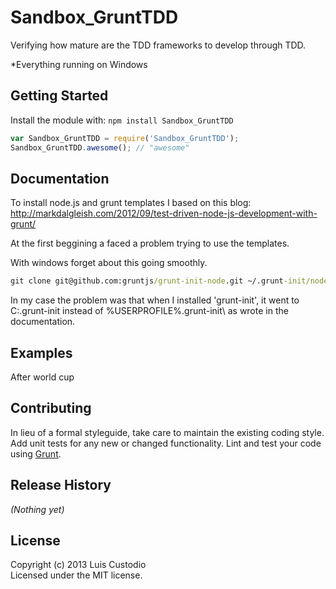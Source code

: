 # Sandbox_GruntTDD

Verifying how mature are the TDD frameworks to develop through TDD.

*Everything running on Windows

## Getting Started
Install the module with: `npm install Sandbox_GruntTDD`

```javascript
var Sandbox_GruntTDD = require('Sandbox_GruntTDD');
Sandbox_GruntTDD.awesome(); // "awesome"
```

## Documentation
To install node.js and grunt templates I based on this blog: http://markdalgleish.com/2012/09/test-driven-node-js-development-with-grunt/

At the first beggining a faced a problem trying to use the templates.

With windows forget about this going smoothly.
```cmd
git clone git@github.com:gruntjs/grunt-init-node.git ~/.grunt-init/node
```
In my case the problem was that when I installed 'grunt-init', it went to C:\.grunt-init instead of %USERPROFILE%\.grunt-init\ as wrote in the documentation.

## Examples
After world cup

## Contributing
In lieu of a formal styleguide, take care to maintain the existing coding style. Add unit tests for any new or changed functionality. Lint and test your code using [Grunt](http://gruntjs.com/).

## Release History
_(Nothing yet)_

## License
Copyright (c) 2013 Luis Custodio  
Licensed under the MIT license.
